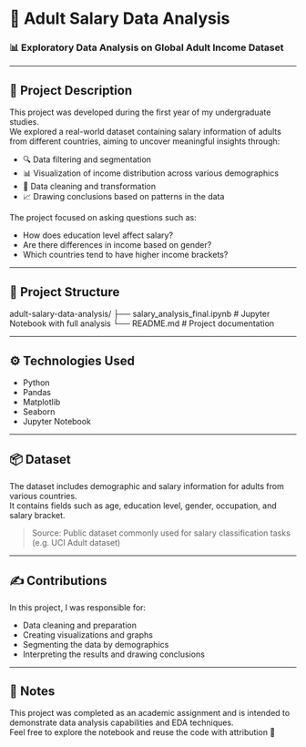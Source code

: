 # 💼 Adult Salary Data Analysis

### 📊 Exploratory Data Analysis on Global Adult Income Dataset

---

## 📝 Project Description

This project was developed during the first year of my undergraduate studies.  
We explored a real-world dataset containing salary information of adults from different countries, aiming to uncover meaningful insights through:

- 🔍 Data filtering and segmentation  
- 📊 Visualization of income distribution across various demographics  
- 🧹 Data cleaning and transformation  
- 📈 Drawing conclusions based on patterns in the data

The project focused on asking questions such as:  
- How does education level affect salary?  
- Are there differences in income based on gender?  
- Which countries tend to have higher income brackets?

---

## 📁 Project Structure

adult-salary-data-analysis/
├── salary_analysis_final.ipynb   # Jupyter Notebook with full analysis
└── README.md                     # Project documentation

 
---

## ⚙️ Technologies Used

- Python  
- Pandas  
- Matplotlib  
- Seaborn  
- Jupyter Notebook

---

## 📦 Dataset

The dataset includes demographic and salary information for adults from various countries.  
It contains fields such as age, education level, gender, occupation, and salary bracket.

> Source: Public dataset commonly used for salary classification tasks  
(e.g. UCI Adult dataset)

---

## ✍️ Contributions

In this project, I was responsible for:  
- Data cleaning and preparation  
- Creating visualizations and graphs  
- Segmenting the data by demographics  
- Interpreting the results and drawing conclusions

---

## 📌 Notes

This project was completed as an academic assignment and is intended to demonstrate data analysis capabilities and EDA techniques.  
Feel free to explore the notebook and reuse the code with attribution 🙂

